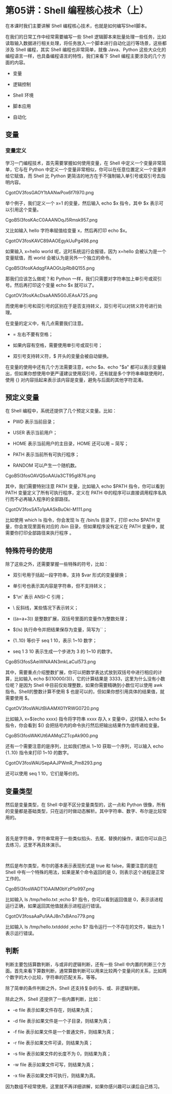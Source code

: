# 第05讲：Shell 编程核心技术（上）

在本课时我们主要讲解 Shell 编程核心技术，也就是如何编写Shell脚本。            

在我们的日常工作中经常需要编写一些 Shell 逻辑脚本来批量处理一些任务，比如读取输入数据进行相关处理，将任务放入一个脚本进行自动化运行等场景，这些都涉及 Shell 编程，其实 Shell 编程也非常简单，就像 Java、Python 这些大众化的编程语言一样，也具备编程语言的特性，我们来看下 Shell 编程主要涉及的几个方面的内容。

* 变量

* 逻辑控制

* Shell 环境

* 脚本应用

* 自动化

## 变量

### 变量定义       

学习一门编程技术，首先需要掌握如何使用变量，在 Shell 中定义一个变量非常简单，它与在 Python 中定义一个变量非常相似，你可以在任意位置定义一个变量并给它赋值，而 Shell 比 Python 更简洁的地方在于不强制输入单引号或双引号去指明内容。

CgotOV3fosGAOY1tAANwPox6f7I970.png

举个例子，我们定义一个 x=1 的变量，然后输入 echo $x 指令，其中 $x 表示可以引用这个变量。

CgoB5l3fosKAcC0AAANOqJ5Rmsk957.png

又比如输入 hello 字符串赋值给变量 x，然后再打印 echo $x。

CgotOV3fosKAVC89AAOEgykUuPg498.png

如果输入 x=hello world 呢，这时系统运行会报错，因为 x=hello 会被认为是一个变量赋值，而 world 会被认为是另外一个独立的命令。

CgoB5l3fosKAdqgFAAOGtJpRb8Q155.png

那我们应该怎么做呢？和 Python 一样，我们只需要对字符串加上单引号或双引号。然后再打印这个变量 echo $x 就可以了。

CgotOV3fosKAcDsaAAN5G0JEAsA725.png

而使用单引号和双引号的区别在于是否支持转义，双引号可以对转义符号进行处理。

在变量的定义中，有几点需要我们注意。

* = 左右不要有空格；

* 如果内容有空格，需要使用单引号或双引号；

* 双引号支持转义符，$ 开头的变量会被自动替换。 

在变量的使用中还有几个方法需要注意，echo $a、echo "$a" 都可以表示变量输出，但如果你想使用中更严谨建议使用双引号，还有就是多个字符串串联使用时，使用 {} 对内容括起来表示该内容是变量，避免与后面的其他字符混淆。

## 预定义变量 

在 Shell 编程中，系统还提供了几个预定义变量。比如：

* PWD 表示当前目录；

* USER 表示当前用户；

* HOME 表示当前用户的主目录，HOME 还可以用 ~ 简写；

* PATH 表示当前所有可执行程序；

* RANDOM 可以产生一个随机数。

CgoB5l3fosOAVQSoAAUa3CT95gI876.png

其中，我们需要特别注意 PATH 变量，比如输入 echo $PATH 指令，你可以看到 PATH 变量定义了所有可执行程序，定义在 PATH 中的程序可以直接调用程序名执行而不必再输入程序的全部路径。

CgotOV3fosSATo1pAASkBuOkl-M111.png

比如使用 which ls 指令，你会发现 ls 在 /bin/ls 目录下，打印 echo $PATH 变量，你会发现里面有对应的 /bin 目录，但如果程序没有定义在 PATH 变量中，就需要你打印全部路径来执行程序 。

## 特殊符号的使用   

除了这些之外，还需要掌握一些特殊的符号，比如：

* 双引号用于括起一段字符串，支持 $var 形式的变量替换；

* 单引号也表示其内容是字符串，但不支持转义；

* $'\n' 表示 ANSI-C 引用；

* \ 反斜线，某些情况下表示转义；

* ((a=a+3)) 是整数扩展，双括号里面的变量作为整数处理；

* $(ls) 执行命令并把结果保存为变量，简写为``；

* {1..10} 等价于 seq 1 10，表示 1~10 数字；

* seq 1 3 10 表示生成一个步进为 3 的 1~10 的数字。

CgoB5l3fosSAeiWNAAN3mkLaCuI573.png

其中，需要重点介绍整数扩展，你可以把数学表达式放到双括号中进行相应的计算，比如输入 echo $((10000/3))，它的计算结果是 3333，这里为什么没有小数位呢？是因为 Shell 中目前仅处理整数，如果你需要精确到小数位可以使用 awk 指令。Shell的整数计算不使用 $ 也是可以的，但如果你想引用具体的结果值，就需要使用 $。

CgotOV3fosWAUtBiAAMX01YRWG0720.png

比如输入 x=$(echo xxxx) 指令将字符串 xxxx 存入 x 变量中，这时输入 echo $x 指令，你会看到 $() 会把括号内的命令执行然后把输出结果作为值传递给变量。

CgoB5l3fosWAKUt6AAMqCZTcpAk900.png

还有一个需要注意的是序列，比如我们想从 1~10 获取一个序列，可以输入 echo {1..10} 指令来打印 1~10 的数字。

CgotOV3fosWAUSepAAJPWmR_Pm8293.png

还可以使用 seq 1 10，它们是等价的。

## 变量类型

然后是变量类型，在 Shell 中是不区分变量类型的，这一点和 Python 很像，所有的变量都是基础类型，只在运行时做动态解析。其中字符串、数字、布尔是比较常用的。

     

首先是字符串，字符串常用于一些类似掐头、去尾、替换的操作，课后你可以自己去练习，这里不再具体演示。

     

然后是布尔类型，布尔的基本表示表现形式是 true 和 false，需要注意的是在 Shell 中有一个特殊的用法，如果是某个命令返回的是 0，则表示这个进程是正常工作的。

CgoB5l3fosWADT10AAIM0bYzP1o997.png

比如输入 ls /tmp/hello.txt ;echo $? 指令，你可以看到返回值是 0，表示该进程运行正确，如果返回其他值就表示进程运行错误。

CgotOV3fosaAaPu1AAJ8n7xBAno779.png

比如输入 ls /tmp/hello.txtdddd ;echo $? 指令运行一个不存在的文件，输出为 1 表示运行错误。

## 判断 

判断主要包括算数判断，与或非的逻辑判断，还有一些 Shell 中内置的判断三个方面。首先来看下算数判断，通常算数判断可以用来比较两个变量间的关系，比如两个数字的大小比较，字符串的匹配关系，等等。

除了简单的条件判断之外，Shell 还支持复杂的与、或、非逻辑判断。

除此之外，Shell 还提供了一些内置判断，比如：
* -e file 表示如果文件存在，则结果为真；

* -d file 表示如果文件是一个子目录，则结果为真；

* -f file 表示如果文件是一个普通文件，则结果为真；

* -r file 表示如果文件可读，则结果为真；

* -s file 表示如果文件的长度不为 0，则结果为真；

* -w file 表示如果文件可写，则结果为真；

* -x file 表示如果文件可执行，则结果为真。

因为数组不经常使用，这里就不再详细讲解，如果你感兴趣可以课后自己练习。
